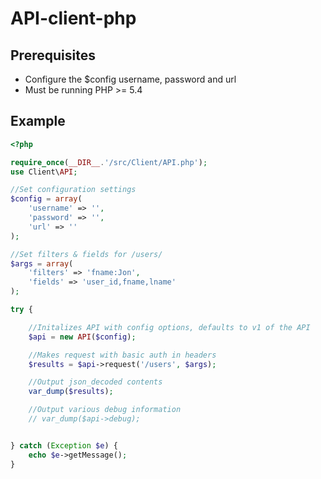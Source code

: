 API-client-php
==============

## Prerequisites
* Configure the $config username, password and url
* Must be running PHP >= 5.4

## Example

```PHP
<?php

require_once(__DIR__.'/src/Client/API.php');
use Client\API;

//Set configuration settings
$config = array(
    'username' => '',
    'password' => '',
    'url' => ''
);

//Set filters & fields for /users/
$args = array(
    'filters' => 'fname:Jon',
    'fields' => 'user_id,fname,lname'
);

try {

    //Initalizes API with config options, defaults to v1 of the API
    $api = new API($config);

    //Makes request with basic auth in headers
    $results = $api->request('/users', $args);

    //Output json_decoded contents
    var_dump($results);

    //Output various debug information
    // var_dump($api->debug);


} catch (Exception $e) {
    echo $e->getMessage();
}

```